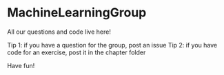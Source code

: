 # MachineLearningGroup
All our questions and code live here!

Tip 1: if you have a question for the group, post an issue
Tip 2: if you have code for an exercise, post it in the chapter folder

Have fun!
